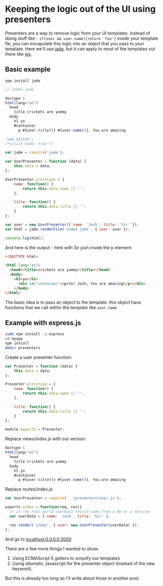 # Keeping the logic out of the UI using presenters

Presenters are a way to remove logic from your UI templates. Instead of doing stuff like - `if(user && user.name){return 'foo'}` inside your template fle, you can encapulate this logic into an object that you pass to your template. Here we'll use [jade](https://github.com/visionmedia/jade), but it can apply to most of the templates out there like [ejs](http://embeddedjs.com/).
## Basic example

`npm install jade`

```js
// index.jade

doctype 5
html(lang="en")
  head
    title crickets are yummy
  body
    h1 yo
    #container
      p #{user.title()} #{user.name()}, You are amazing
```

```js
'use strict';
/*jslint node: true */

var jade = require('jade');

var UserPresenter = function (data) {
    this.data = data;
};

UserPresenter.prototype = {
    name: function() {
        return this.data.name || '';
    },

    title: function() {
        return this.data.title || '';
    }
};

var user = new UserPresenter({ name: 'Josh', title: 'Sir' });
var html = jade.renderFile('index.jade', { user: user });

console.log(html);
```
And here is the output - html with Sir josh inside the p element:
```html
<!DOCTYPE html>

<html lang="en">
  <head><title>crickets are yummy</title></head>
  <body>
    <h1>yo</h1>
	  <div id="container"><p>Sir Josh, You are amazing</p></div>
	</body>
</html>
```

The basic idea is to pass an object to the template. this object have functions that we call within the template like `user.name`

## Example with express.js

```bash
sudo npm install -g express
cd myapp
npm install
mkdir presenters
```
Create a user presenter function:
```js
var Presenter = function (data) {
    this.data = data;
};

Presenter.prototype = {
    name: function() {
        return this.data.name || '';
    },

    title: function() {
        return this.data.title || '';
    }
};

module.exports = Presenter;

```
Replace views/index.js with our version:
```js
doctype 5
html(lang="en")
  head
    title crickets are yummy
  body
    h1 yo
    #container
      p #{user.title()} #{user.name()}, You are amazing
```

Replace routes/index.js:

```js
var UserPresenter = require('../presenters/user.js');

exports.index = function(req, res){
  // in the real world userData should come from a db or a service
  var userData = { name: 'Josh', title: 'Sir' };

  res.render('index', { user: new UserPresenter(userData) });
};
```

And go to [localhost:0.0.0.0:3000](http://localhost:3000)

There are a few more things I wanted to show:

1. Using ECMAScript 5 getters to simplify our templates
1. Using idiomatic Javascript for the presenter object (instead of the new keyword).

But this is already too long so I'll write about those in another post.